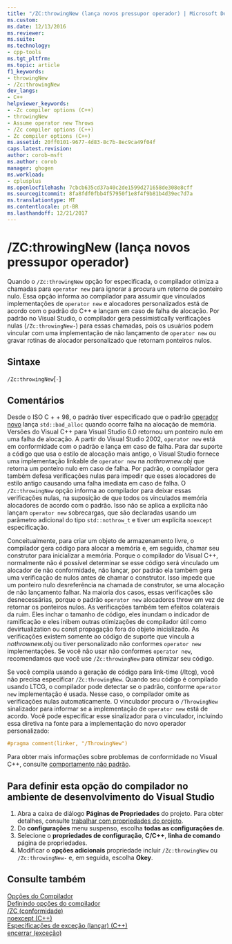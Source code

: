 ```yaml
---
title: "/ZC:throwingNew (lança novos pressupor operador) | Microsoft Docs"
ms.custom: 
ms.date: 12/13/2016
ms.reviewer: 
ms.suite: 
ms.technology:
- cpp-tools
ms.tgt_pltfrm: 
ms.topic: article
f1_keywords:
- throwingNew
- /Zc:throwingNew
dev_langs:
- C++
helpviewer_keywords:
- -Zc compiler options (C++)
- throwingNew
- Assume operator new Throws
- /Zc compiler options (C++)
- Zc compiler options (C++)
ms.assetid: 20ff0101-9677-4d83-8c7b-8ec9ca49f04f
caps.latest.revision: 
author: corob-msft
ms.author: corob
manager: ghogen
ms.workload:
- cplusplus
ms.openlocfilehash: 7cbcb635cd37a40c2de1599d271658de308e8cff
ms.sourcegitcommit: 8fa8fdf0fbb4f57950f1e8f4f9b81b4d39ec7d7a
ms.translationtype: MT
ms.contentlocale: pt-BR
ms.lasthandoff: 12/21/2017
---
```

# <a name="zcthrowingnew-assume-operator-new-throws"></a>/ZC:throwingNew (lança novos pressupor operador)  
Quando o `/Zc:throwingNew` opção for especificada, o compilador otimiza a chamadas para `operator new` para ignorar a procura um retorno de ponteiro nulo. Essa opção informa ao compilador para assumir que vinculados implementações de `operator new` e alocadores personalizados está de acordo com o padrão do C++ e lançam em caso de falha de alocação. Por padrão no Visual Studio, o compilador gera pessimistically verificações nulas (`/Zc:throwingNew-`) para essas chamadas, pois os usuários podem vincular com uma implementação de não lançamento de `operator new` ou gravar rotinas de alocador personalizado que retornam ponteiros nulos.  
  
## <a name="syntax"></a>Sintaxe  
  
`/Zc:throwingNew`[`-`]  
  
## <a name="remarks"></a>Comentários  
  
Desde o ISO C + + 98, o padrão tiver especificado que o padrão [operador novo](../../standard-library/new-operators.md#op_new) lança `std::bad_alloc` quando ocorre falha na alocação de memória. Versões do Visual C++ para Visual Studio 6.0 retornou um ponteiro nulo em uma falha de alocação. A partir do Visual Studio 2002, `operator new` está em conformidade com o padrão e lança em caso de falha. Para dar suporte a código que usa o estilo de alocação mais antigo, o Visual Studio fornece uma implementação linkable de `operator new` na *nothrownew.obj* que retorna um ponteiro nulo em caso de falha. Por padrão, o compilador gera também defesa verificações nulas para impedir que esses alocadores de estilo antigo causando uma falha imediata em caso de falha. O `/Zc:throwingNew` opção informa ao compilador para deixar essas verificações nulas, na suposição de que todos os vinculados memória alocadores de acordo com o padrão. Isso não se aplica a explícita não lançam `operator new` sobrecargas, que são declaradas usando um parâmetro adicional do tipo `std::nothrow_t` e tiver um explícita `noexcept` especificação.  
  
Conceitualmente, para criar um objeto de armazenamento livre, o compilador gera código para alocar a memória e, em seguida, chamar seu construtor para inicializar a memória. Porque o compilador do Visual C++, normalmente não é possível determinar se esse código será vinculado um alocador de não conformidade, não lançar, por padrão ela também gera uma verificação de nulos antes de chamar o construtor. Isso impede que um ponteiro nulo desreferência na chamada de construtor, se uma alocação de não lançamento falhar. Na maioria dos casos, essas verificações são desnecessárias, porque o padrão `operator new` alocadores throw em vez de retornar os ponteiros nulos. As verificações também tem efeitos colaterais da ruim. Eles inchar o tamanho de código, eles inundam o indicador de ramificação e eles inibem outras otimizações de compilador útil como devirtualization ou const propagação fora do objeto inicializado. As verificações existem somente ao código de suporte que vincula a *nothrownew.obj* ou tiver personalizado não conformes `operator new` implementações. Se você não usar não conformes `operator new`, recomendamos que você use `/Zc:throwingNew` para otimizar seu código.  
  
Se você compila usando a geração de código para link-time (/ltcg), você não precisa especificar `/Zc:throwingNew`. Quando seu código é compilado usando LTCG, o compilador pode detectar se o padrão, conforme `operator new` implementação é usada. Nesse caso, o compilador omite as verificações nulas automaticamente. O vinculador procura o `/ThrowingNew` sinalizador para informar se a implementação de `operator new` está de acordo. Você pode especificar esse sinalizador para o vinculador, incluindo essa diretiva na fonte para a implementação do novo operador personalizado:  
  
```cpp  
#pragma comment(linker, "/ThrowingNew")  
```  
  
Para obter mais informações sobre problemas de conformidade no Visual C++, consulte [comportamento não padrão](../../cpp/nonstandard-behavior.md).  
  
## <a name="to-set-this-compiler-option-in-the-visual-studio-development-environment"></a>Para definir esta opção do compilador no ambiente de desenvolvimento do Visual Studio  
1.  Abra a caixa de diálogo **Páginas de Propriedades** do projeto. Para obter detalhes, consulte [trabalhar com propriedades do projeto](../../ide/working-with-project-properties.md).  
2.  Do **configurações** menu suspenso, escolha **todas as configurações de**.  
3.  Selecione o **propriedades de configuração**, **C/C++**, **linha de comando** página de propriedades.  
4.  Modificar o **opções adicionais** propriedade incluir `/Zc:throwingNew` ou `/Zc:throwingNew-` e, em seguida, escolha **Okey**.  
  
## <a name="see-also"></a>Consulte também  
[Opções do Compilador](../../build/reference/compiler-options.md)  
[Definindo opções do compilador](../../build/reference/setting-compiler-options.md)  
[/ZC (conformidade)](../../build/reference/zc-conformance.md)  
[noexcept (C++)](../../cpp/noexcept-cpp.md)  
[Especificações de exceção (lançar) (C++)](../../cpp/exception-specifications-throw-cpp.md)  
[encerrar (exceção)](../../standard-library/exception-functions.md#terminate)  
